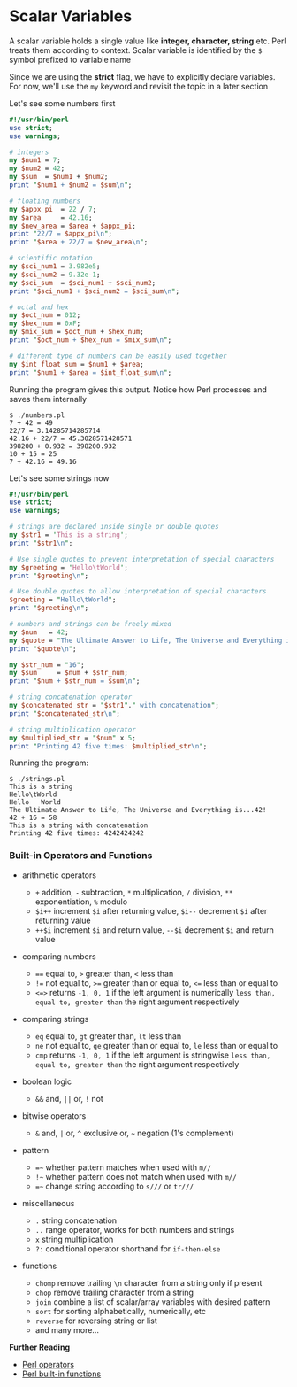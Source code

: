 # Scalar Variables

A scalar variable holds a single value like **integer, character, string** etc. Perl treats them according to context. Scalar variable is identified by the `$` symbol prefixed to variable name

Since we are using the **strict** flag, we have to explicitly declare variables. For now, we'll use the `my` keyword and revisit the topic in a later section

Let's see some numbers first

```perl
#!/usr/bin/perl
use strict;
use warnings;

# integers
my $num1 = 7;
my $num2 = 42;
my $sum  = $num1 + $num2;
print "$num1 + $num2 = $sum\n";

# floating numbers 
my $appx_pi  = 22 / 7;
my $area     = 42.16;
my $new_area = $area + $appx_pi;
print "22/7 = $appx_pi\n";
print "$area + 22/7 = $new_area\n";

# scientific notation
my $sci_num1 = 3.982e5;
my $sci_num2 = 9.32e-1;
my $sci_sum  = $sci_num1 + $sci_num2;
print "$sci_num1 + $sci_num2 = $sci_sum\n";

# octal and hex
my $oct_num = 012;
my $hex_num = 0xF;
my $mix_sum = $oct_num + $hex_num;
print "$oct_num + $hex_num = $mix_sum\n";

# different type of numbers can be easily used together
my $int_float_sum = $num1 + $area;
print "$num1 + $area = $int_float_sum\n";
```
Running the program gives this output. Notice how Perl processes and saves them internally

```
$ ./numbers.pl
7 + 42 = 49
22/7 = 3.14285714285714
42.16 + 22/7 = 45.3028571428571
398200 + 0.932 = 398200.932
10 + 15 = 25
7 + 42.16 = 49.16
```

Let's see some strings now

```perl
#!/usr/bin/perl
use strict;
use warnings;

# strings are declared inside single or double quotes
my $str1 = 'This is a string';
print "$str1\n";

# Use single quotes to prevent interpretation of special characters 
my $greeting = 'Hello\tWorld';
print "$greeting\n";

# Use double quotes to allow interpretation of special characters 
$greeting = "Hello\tWorld";
print "$greeting\n";

# numbers and strings can be freely mixed
my $num   = 42;
my $quote = "The Ultimate Answer to Life, The Universe and Everything is...$num!";
print "$quote\n";

my $str_num = "16";
my $sum     = $num + $str_num;
print "$num + $str_num = $sum\n";

# string concatenation operator
my $concatenated_str = "$str1"." with concatenation";
print "$concatenated_str\n";

# string multiplication operator
my $multiplied_str = "$num" x 5;
print "Printing 42 five times: $multiplied_str\n";
```

Running the program:

```
$ ./strings.pl
This is a string
Hello\tWorld
Hello	World
The Ultimate Answer to Life, The Universe and Everything is...42!
42 + 16 = 58
This is a string with concatenation
Printing 42 five times: 4242424242
```

### Built-in Operators and Functions

* arithmetic operators
    * `+` addition, `-` subtraction, `*` multiplication, `/` division, `**` exponentiation, `%` modulo
    * `$i++` increment `$i` after returning value, `$i--` decrement `$i` after returning value
    * `++$i` increment `$i` and return value, `--$i` decrement `$i` and return value
* comparing numbers
    * `==` equal to, `>` greater than, `<` less than
    * `!=` not equal to, `>=` greater than or equal to, `<=` less than or equal to
    * `<=>` returns `-1, 0, 1` if the left argument is numerically `less than, equal to, greater than` the right argument respectively
* comparing strings
    * `eq` equal to, `gt` greater than, `lt` less than
    * `ne` not equal to, `ge` greater than or equal to, `le` less than or equal to
    * `cmp` returns `-1, 0, 1` if the left argument is stringwise `less than, equal to, greater than` the right argument respectively
* boolean logic
    * `&&` and, `||` or, `!` not
* bitwise operators
    * `&` and, `|` or, `^` exclusive or, `~` negation (1's complement)
* pattern
    * `=~` whether pattern matches when used with `m//`
    * `!~` whether pattern does not match when used with `m//`
    * `=~` change string according to `s///` or `tr///`
* miscellaneous
    * `.` string concatenation
    * `..` range operator, works for both numbers and strings
    * `x` string multiplication
    * `?:` conditional operator shorthand for `if-then-else`

* functions
    * `chomp` remove trailing `\n` character from a string only if present
    * `chop` remove trailing character from a string
    * `join` combine a list of scalar/array variables with desired pattern
    * `sort` for sorting alphabetically, numerically, etc
    * `reverse` for reversing string or list
    * and many more...

**Further Reading**

* [Perl operators](http://perldoc.perl.org/perlop.html)
* [Perl built-in functions](http://perldoc.perl.org/perlfunc.html)

